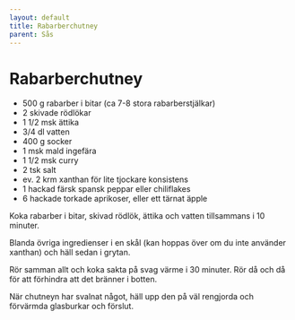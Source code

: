 ```yaml
---
layout: default
title: Rabarberchutney
parent: Sås
---
```

# Rabarberchutney

- 500 g rabarber i bitar (ca 7-8 stora rabarberstjälkar)
- 2 skivade rödlökar
- 1 1/2 msk ättika
- 3/4 dl vatten
- 400 g socker
- 1 msk mald ingefära
- 1 1/2 msk curry
- 2 tsk salt
- ev. 2 krm xanthan för lite tjockare konsistens
- 1 hackad färsk spansk peppar eller chiliflakes
- 6 hackade torkade aprikoser, eller ett tärnat äpple

Koka rabarber i bitar, skivad rödlök, ättika och vatten tillsammans i 10
minuter.

Blanda övriga ingredienser i en skål (kan hoppas över om du inte använder
xanthan) och häll sedan i grytan.

Rör samman allt och koka sakta på svag värme i 30 minuter. Rör då och då för att
förhindra att det bränner i botten.

När chutneyn har svalnat något, häll upp den på väl rengjorda och förvärmda
glasburkar och förslut.

